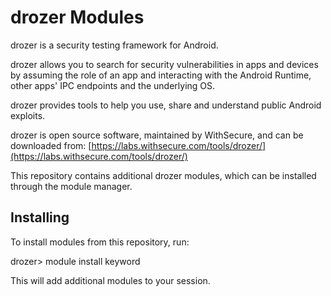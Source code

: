 drozer Modules
==============

drozer is a security testing framework for Android.

drozer allows you to search for security vulnerabilities in apps and devices by assuming the role of an app and interacting with the Android Runtime, other apps' IPC endpoints and the underlying OS.

drozer provides tools to help you use, share and understand public Android exploits.

drozer is open source software, maintained by WithSecure, and can be downloaded from: [https://labs.withsecure.com/tools/drozer/](https://labs.withsecure.com/tools/drozer/)

This repository contains additional drozer modules, which can be installed through the module manager.


Installing
----------

To install modules from this repository, run:

  drozer> module install keyword

This will add additional modules to your session.

